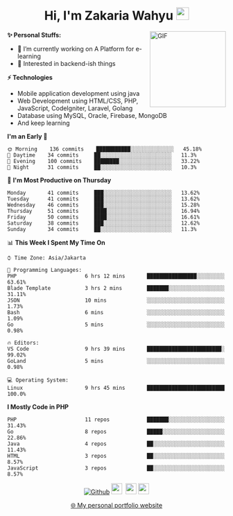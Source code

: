 <h1 align="center">Hi, I'm Zakaria Wahyu <img src="https://github.com/TheDudeThatCode/TheDudeThatCode/blob/master/Assets/Hi.gif" width="29px"></h1>

<img align="right" alt="GIF" height="175px" src="https://www.nayakapratama.co.id/wp-content/uploads/2019/07/Website-Maintenance.gif" />

**✨ Personal Stuffs:**
- 🔭 I’m currently working on A Platform for e-learning 
- 🌱 Interested in backend-ish things

**⚡ Technologies**
- Mobile application development using java
- Web Development using HTML/CSS, PHP, JavaScript, CodeIgniter, Laravel, Golang
- Database using MySQL, Oracle, Firebase, MongoDB
- And keep learning

<!--START_SECTION:waka-->
**I'm an Early 🐤** 

```text
🌞 Morning    136 commits    ███████████░░░░░░░░░░░░░░   45.18% 
🌆 Daytime    34 commits     ██░░░░░░░░░░░░░░░░░░░░░░░   11.3% 
🌃 Evening    100 commits    ████████░░░░░░░░░░░░░░░░░   33.22% 
🌙 Night      31 commits     ██░░░░░░░░░░░░░░░░░░░░░░░   10.3%

```
📅 **I'm Most Productive on Thursday** 

```text
Monday       41 commits     ███░░░░░░░░░░░░░░░░░░░░░░   13.62% 
Tuesday      41 commits     ███░░░░░░░░░░░░░░░░░░░░░░   13.62% 
Wednesday    46 commits     ███░░░░░░░░░░░░░░░░░░░░░░   15.28% 
Thursday     51 commits     ████░░░░░░░░░░░░░░░░░░░░░   16.94% 
Friday       50 commits     ████░░░░░░░░░░░░░░░░░░░░░   16.61% 
Saturday     38 commits     ███░░░░░░░░░░░░░░░░░░░░░░   12.62% 
Sunday       34 commits     ██░░░░░░░░░░░░░░░░░░░░░░░   11.3%

```


📊 **This Week I Spent My Time On** 

```text
⌚︎ Time Zone: Asia/Jakarta

💬 Programming Languages: 
PHP                      6 hrs 12 mins       ████████████████░░░░░░░░░   63.61% 
Blade Template           3 hrs 2 mins        ███████░░░░░░░░░░░░░░░░░░   31.11% 
JSON                     10 mins             ░░░░░░░░░░░░░░░░░░░░░░░░░   1.73% 
Bash                     6 mins              ░░░░░░░░░░░░░░░░░░░░░░░░░   1.09% 
Go                       5 mins              ░░░░░░░░░░░░░░░░░░░░░░░░░   0.98%

🔥 Editors: 
VS Code                  9 hrs 39 mins       ████████████████████████░   99.02% 
GoLand                   5 mins              ░░░░░░░░░░░░░░░░░░░░░░░░░   0.98%

💻 Operating System: 
Linux                    9 hrs 45 mins       █████████████████████████   100.0%

```

**I Mostly Code in PHP** 

```text
PHP                      11 repos            ███████░░░░░░░░░░░░░░░░░░   31.43% 
Go                       8 repos             █████░░░░░░░░░░░░░░░░░░░░   22.86% 
Java                     4 repos             ██░░░░░░░░░░░░░░░░░░░░░░░   11.43% 
HTML                     3 repos             ██░░░░░░░░░░░░░░░░░░░░░░░   8.57% 
JavaScript               3 repos             ██░░░░░░░░░░░░░░░░░░░░░░░   8.57%

```



<!--END_SECTION:waka-->

<p align="center">
<a href="https://github.com/zakariawahyu" target="_blank"><img alt="Github" src="https://img.shields.io/badge/GitHub-%2312100E.svg?&style=for-the-badge&logo=Github&logoColor=white" /></a>
<a href="https://www.twitter.com/_zakariawahyu"><img src="https://img.shields.io/badge/twitter-%231DA1F2.svg?&style=for-the-badge&logo=twitter&logoColor=white" height=25></a> 
<a href="https://www.linkedin.com/in/zakariawahyu"><img src="https://img.shields.io/badge/linkedin-%230077B5.svg?&style=for-the-badge&logo=linkedin&logoColor=white" height=25></a> 
<a href="https://www.instagram.com/_zakariawahyu"><img src="https://img.shields.io/badge/instagram-%23E4405F.svg?&style=for-the-badge&logo=instagram&logoColor=white" height=25></a></p>
<p align="center"><a href="https://www.zakariawahyu.com" target="_blank">🌐 My personal portfolio website</a></p>
